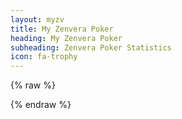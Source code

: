 ```yaml
---
layout: myzv
title: My Zenvera Poker
heading: My Zenvera Poker
subheading: Zenvera Poker Statistics
icon: fa-trophy
---
```

{% raw %}
<p id="poker"></p>
<script>$.get('https://myzv.herokuapp.com/poker.php', function( data ) { $( '#poker' ).html( data ); });</script>
{% endraw %}